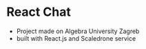 # React Chat 

- Project made on Algebra University Zagreb
- built with React.js and Scaledrone service

